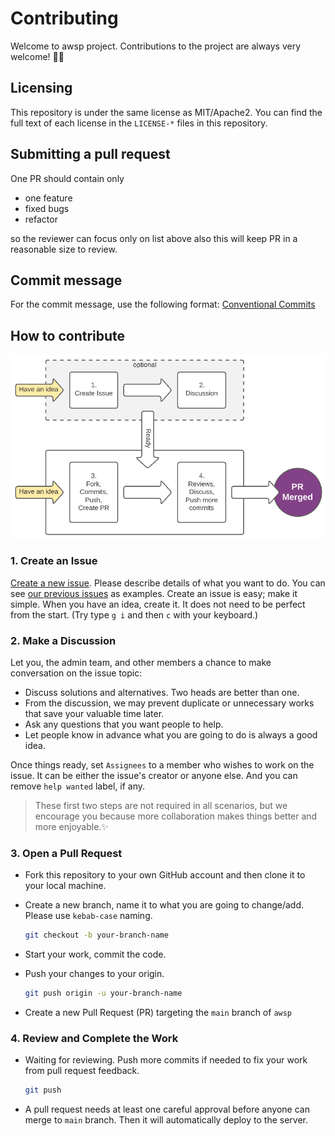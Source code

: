 # Contributing

Welcome to awsp project. Contributions to the project are always very welcome! 🙏🏽  


## Licensing

This repository is under the same license as MIT/Apache2. You can find the full text of each license in the `LICENSE-*` files in this repository.


## Submitting a pull request
One PR should contain only 
- one feature 
- fixed bugs 
- refactor 

so the reviewer can focus only on list above also this will keep PR in a reasonable size to review.


## Commit message
For the commit message, use the following format: [Conventional Commits](https://www.conventionalcommits.org/en/v1.0.0/#specification)


## How to contribute

![how to contribute flow diagram](assets/images/how-to-contribute.png)

### 1. Create an Issue
[Create a new issue](https://github.com/kubeopsskills/awsp/issues/new). Please describe details of what you want to do. You can see [our previous issues](https://github.com/kubeopsskills/awsp/issues) as examples. Create an issue is easy; make it simple. When you have an idea, create it. It does not need to be perfect from the start. (Try type `g i` and then `c` with your keyboard.)

### 2. Make a Discussion
Let you, the admin team, and other members a chance to make conversation on the issue topic:

  - Discuss solutions and alternatives. Two heads are better than one.
  - From the discussion, we may prevent duplicate or unnecessary works that save your valuable time later.
  - Ask any questions that you want people to help.
  - Let people know in advance what you are going to do is always a good idea.

Once things ready, set `Assignees` to a member who wishes to work on the issue. It can be either the issue's creator or anyone else. And you can remove `help wanted` label, if any.

> These first two steps are not required in all scenarios, but we encourage you because more collaboration makes things better and more enjoyable.✨

### 3. Open a Pull Request
- Fork this repository to your own GitHub account and then clone it to your local machine.
- Create a new branch, name it to what you are going to change/add. Please use `kebab-case` naming.
  ```sh
  git checkout -b your-branch-name
  ```
- Start your work, commit the code.
- Push your changes to your origin.
  ```sh
  git push origin -u your-branch-name
  ```

- Create a new Pull Request (PR) targeting the `main` branch of `awsp`

### 4. Review and Complete the Work
- Waiting for reviewing. Push more commits if needed to fix your work from pull request feedback. 
  ```sh
  git push
  ```
- A pull request needs at least one careful approval before anyone can merge to `main` branch. Then it will automatically deploy to the server.